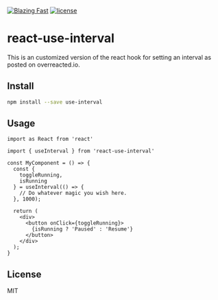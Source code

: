 [![Blazing Fast](https://badgen.net/npm/v/@ascendum/use-interval)](https://npm.im/@ascendum/use-interval)
[![license](https://badgen.now.sh/badge/license/MIT)](./LICENSE)

# react-use-interval

This is an customized version of the react hook for setting an interval as posted on overreacted.io.

## Install

```bash
npm install --save use-interval
```

## Usage

```tsx
import as React from 'react'

import { useInterval } from 'react-use-interval'

const MyComponent = () => {
  const {
    toggleRunning,
    isRunning
  } = useInterval(() => {
    // Do whatever magic you wish here.
  }, 1000);

  return (
    <div>
      <button onClick={toggleRunning}>
        {isRunning ? 'Paused' : 'Resume'}
      </button>
    </div>
  );
}
```

## License

MIT
